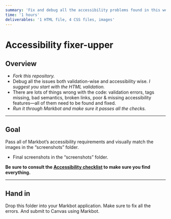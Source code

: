 ```yaml
---
summary: 'Fix and debug all the accessibility problems found in this website.'
time: '1 hours'
deliverables: '1 HTML file, 4 CSS files, images'
---
```


# Accessibility fixer-upper

## Overview

- *Fork this repository.*
- Debug all the issues both validation-wise and accessibility wise. *I suggest you start with the HTML validation.*
- There are lots of things wrong with the code: validation errors, tags missing, bad semantics, broken links, poor & missing accessibility features—all of them need to be found and fixed.
- *Run it through Markbot and make sure it passes all the checks.*

---

## Goal

Pass all of Markbot’s accessibility requirements and visually match the images in the “screenshots” folder.

- Final screenshots in the “screenshots” folder.

**Be sure to consult the [Accessibility checklist](http://learn-the-web.algonquindesign.ca/topics/accessibility-checklist/) to make sure you find everything.**

---

## Hand in

Drop this folder into your Markbot application. Make sure to fix all the errors. And submit to Canvas using Markbot.
